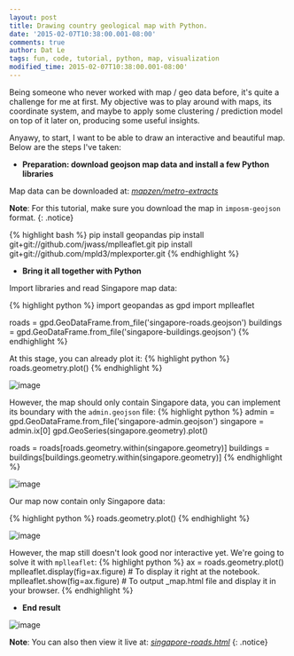 ```yaml
---
layout: post
title: Drawing country geological map with Python.
date: '2015-02-07T10:38:00.001-08:00'
comments: true
author: Dat Le
tags: fun, code, tutorial, python, map, visualization
modified_time: 2015-02-07T10:38:00.001-08:00'
---
```


Being someone who never worked with map / geo data before, it's quite a challenge for me at first. My objective was to play around with maps, its coordinate system, and maybe to apply some clustering / prediction model on top of it later on, producing some useful insights.

Anyawy, to start, I want to be able to draw an interactive and beautiful map. Below are the steps I've taken:

- **Preparation: download geojson map data and install a few Python libraries**

Map data can be downloaded at: [*mapzen/metro-extracts*](https://mapzen.com/metro-extracts/)

**Note**: For this tutorial, make sure you download the map in `imposm-geojson` format.
{: .notice} 

{% highlight bash %}
pip install geopandas
pip install git+git://github.com/jwass/mplleaflet.git
pip install git+git://github.com/mpld3/mplexporter.git
{% endhighlight %}

- **Bring it all together with Python**

Import libraries and read Singapore map data:

{% highlight python %}
import geopandas as gpd
import mplleaflet

roads = gpd.GeoDataFrame.from_file('singapore-roads.geojson')
buildings = gpd.GeoDataFrame.from_file('singapore-buildings.geojson') 
{% endhighlight %}

At this stage, you can already plot it:
{% highlight python %}
roads.geometry.plot()
{% endhighlight %}

![image](http://i.imgur.com/iKVfP8q.png)

However, the map should only contain Singapore data, you can implement its boundary with the `admin.geojson` file:
{% highlight python %}
admin = gpd.GeoDataFrame.from_file('singapore-admin.geojson')
singapore = admin.ix[0]
gpd.GeoSeries(singapore.geometry).plot()

roads = roads[roads.geometry.within(singapore.geometry)]
buildings = buildings[buildings.geometry.within(singapore.geometry)]
{% endhighlight %}

![image](http://i.imgur.com/bqcO7M8.png)

Our map now contain only Singapore data:

{% highlight python %}
roads.geometry.plot()
{% endhighlight %}

![image](http://i.imgur.com/PyrK5d3.png)

However, the map still doesn't look good nor interactive yet. We're going to solve it with `mplleaflet`:
{% highlight python %}
ax = roads.geometry.plot()
mplleaflet.display(fig=ax.figure) # To display it right at the notebook.
mplleaflet.show(fig=ax.figure) # To output _map.html file and display it in your browser.
{% endhighlight %}

- **End result**

![image](http://i.imgur.com/0nR85Ln.png)

**Note**: You can also then view it live at: [*singapore-roads.html*](https://lenguyenthedat.github.io/extras/singapore-roads.html)
{: .notice} 